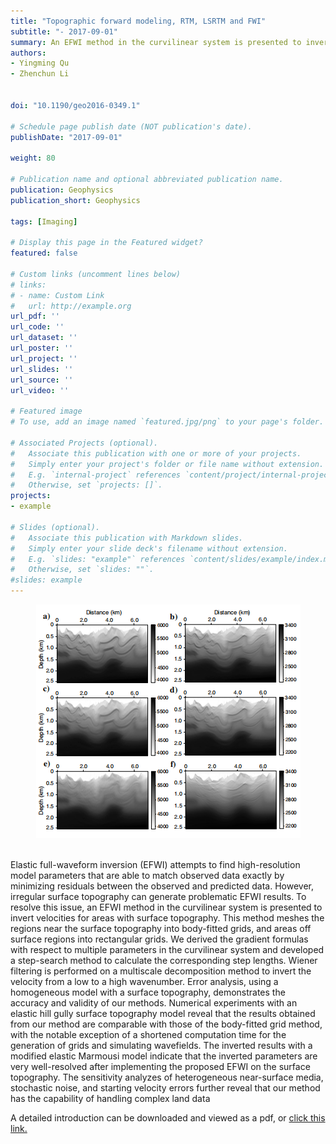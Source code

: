 ```yaml
---
title: "Topographic forward modeling, RTM, LSRTM and FWI"
subtitle: "- 2017-09-01"
summary: An EFWI method in the curvilinear system is presented to invert velocities for areas with surface topography. This method meshes the regions near the surface topography into body-fitted grids, and areas off surface regions into rectangular grids. 
authors:
- Yingming Qu
- Zhenchun Li


doi: "10.1190/geo2016-0349.1"

# Schedule page publish date (NOT publication's date).
publishDate: "2017-09-01"

weight: 80

# Publication name and optional abbreviated publication name.
publication: Geophysics
publication_short: Geophysics 

tags: [Imaging]

# Display this page in the Featured widget?
featured: false

# Custom links (uncomment lines below)
# links:
# - name: Custom Link
#   url: http://example.org
url_pdf: ''
url_code: ''
url_dataset: ''
url_poster: ''
url_project: ''
url_slides: ''
url_source: ''
url_video: ''

# Featured image
# To use, add an image named `featured.jpg/png` to your page's folder. 

# Associated Projects (optional).
#   Associate this publication with one or more of your projects.
#   Simply enter your project's folder or file name without extension.
#   E.g. `internal-project` references `content/project/internal-project/index.md`.
#   Otherwise, set `projects: []`.
projects:
- example

# Slides (optional).
#   Associate this publication with Markdown slides.
#   Simply enter your slide deck's filename without extension.
#   E.g. `slides: "example"` references `content/slides/example/index.md`.
#   Otherwise, set `slides: ""`.
#slides: example
---
```


<div style="text-align: center;">
  <img src="./Topographic forward modeling, RTM, LSRTM and FWI.assets/image.png" alt="Image Alt Text" style="max-width: 100%; height: auto;">
</div>
<br />

Elastic full-waveform inversion (EFWI) attempts to find high-resolution model parameters that are able to match observed data exactly by minimizing residuals between the observed and predicted data. However, irregular surface topography can generate problematic EFWI results. To resolve this issue, an EFWI method in the curvilinear system is presented to invert velocities for areas with surface topography. This method meshes the regions near the surface topography into body-fitted grids, and areas off surface regions into rectangular grids. We derived the gradient formulas with respect to multiple parameters in the curvilinear system and developed a step-search method to calculate the corresponding step lengths. Wiener filtering is performed on a multiscale decomposition method to invert the velocity from a low to a high wavenumber. Error analysis, using a homogeneous model with a surface topography, demonstrates the accuracy and validity of our methods. Numerical experiments with an elastic hill gully surface topography model reveal that the results obtained from our method are comparable with those of the body-fitted grid method, with the notable exception of a shortened computation time for the generation of grids and simulating wavefields. The inverted results with a modified elastic Marmousi model indicate that the inverted parameters are very well-resolved after implementing the proposed EFWI on the surface topography. The sensitivity analyzes of heterogeneous near-surface media, stochastic noise, and starting velocity errors further reveal that our method has the capability of handling complex land data


A detailed introduction can be downloaded and viewed as a pdf, or [click this link.](https://library.seg.org/doi/10.1190/geo2016-0349.1)